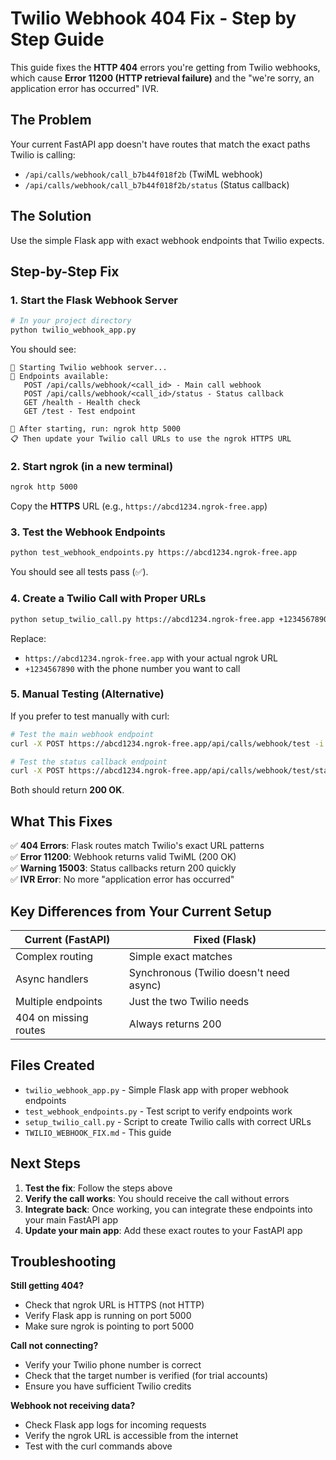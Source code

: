 # Twilio Webhook 404 Fix - Step by Step Guide

This guide fixes the **HTTP 404** errors you're getting from Twilio webhooks, which cause **Error 11200 (HTTP retrieval failure)** and the "we're sorry, an application error has occurred" IVR.

## The Problem

Your current FastAPI app doesn't have routes that match the exact paths Twilio is calling:
- `/api/calls/webhook/call_b7b44f018f2b` (TwiML webhook)
- `/api/calls/webhook/call_b7b44f018f2b/status` (Status callback)

## The Solution

Use the simple Flask app with exact webhook endpoints that Twilio expects.

## Step-by-Step Fix

### 1. Start the Flask Webhook Server

```bash
# In your project directory
python twilio_webhook_app.py
```

You should see:
```
🚀 Starting Twilio webhook server...
📡 Endpoints available:
   POST /api/calls/webhook/<call_id> - Main call webhook
   POST /api/calls/webhook/<call_id>/status - Status callback
   GET /health - Health check
   GET /test - Test endpoint

🔗 After starting, run: ngrok http 5000
📋 Then update your Twilio call URLs to use the ngrok HTTPS URL
```

### 2. Start ngrok (in a new terminal)

```bash
ngrok http 5000
```

Copy the **HTTPS** URL (e.g., `https://abcd1234.ngrok-free.app`)

### 3. Test the Webhook Endpoints

```bash
python test_webhook_endpoints.py https://abcd1234.ngrok-free.app
```

You should see all tests pass (✅).

### 4. Create a Twilio Call with Proper URLs

```bash
python setup_twilio_call.py https://abcd1234.ngrok-free.app +1234567890
```

Replace:
- `https://abcd1234.ngrok-free.app` with your actual ngrok URL
- `+1234567890` with the phone number you want to call

### 5. Manual Testing (Alternative)

If you prefer to test manually with curl:

```bash
# Test the main webhook endpoint
curl -X POST https://abcd1234.ngrok-free.app/api/calls/webhook/test -i

# Test the status callback endpoint  
curl -X POST https://abcd1234.ngrok-free.app/api/calls/webhook/test/status -i
```

Both should return **200 OK**.

## What This Fixes

✅ **404 Errors**: Flask routes match Twilio's exact URL patterns  
✅ **Error 11200**: Webhook returns valid TwiML (200 OK)  
✅ **Warning 15003**: Status callbacks return 200 quickly  
✅ **IVR Error**: No more "application error has occurred"  

## Key Differences from Your Current Setup

| Current (FastAPI) | Fixed (Flask) |
|-------------------|---------------|
| Complex routing | Simple exact matches |
| Async handlers | Synchronous (Twilio doesn't need async) |
| Multiple endpoints | Just the two Twilio needs |
| 404 on missing routes | Always returns 200 |

## Files Created

- `twilio_webhook_app.py` - Simple Flask app with proper webhook endpoints
- `test_webhook_endpoints.py` - Test script to verify endpoints work
- `setup_twilio_call.py` - Script to create Twilio calls with correct URLs
- `TWILIO_WEBHOOK_FIX.md` - This guide

## Next Steps

1. **Test the fix**: Follow the steps above
2. **Verify the call works**: You should receive the call without errors
3. **Integrate back**: Once working, you can integrate these endpoints into your main FastAPI app
4. **Update your main app**: Add these exact routes to your FastAPI app

## Troubleshooting

**Still getting 404?**
- Check that ngrok URL is HTTPS (not HTTP)
- Verify Flask app is running on port 5000
- Make sure ngrok is pointing to port 5000

**Call not connecting?**
- Verify your Twilio phone number is correct
- Check that the target number is verified (for trial accounts)
- Ensure you have sufficient Twilio credits

**Webhook not receiving data?**
- Check Flask app logs for incoming requests
- Verify the ngrok URL is accessible from the internet
- Test with the curl commands above
